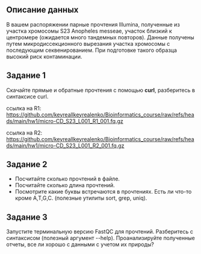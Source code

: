 ## Описание данных

В вашем распоряжении парные прочтения Illumina, полученные из участка хромосомы S23 Anopheles messeae, участок близкий к центромере (ожидается много тандемных повторов). Данные получены путем микродиссекционного вырезания участка хромосомы с последующим секвенированием. При подготовке такого образца высокий риск контаминации.

## Задание 1
Скачайте прямые и обратные прочтения с помощью **curl**, разберитесь в синтаксисе curl. 

ссылка на R1: https://github.com/keyreallkeyrealenko/Bioinformatics_course/raw/refs/heads/main/hw1/micro-CD_S23_L001_R1_001.fq.gz

ссылка на R2: https://github.com/keyreallkeyrealenko/Bioinformatics_course/raw/refs/heads/main/hw1/micro-CD_S23_L001_R2_001.fq.gz

## Задание 2
- Посчитайте сколько прочтений в файле.
- Посчитайте сколько длина прочтений.
- Посмотрите какие буквы встречаются в прочтениях. Есть ли что-то кроме A,T,G,C. (полезные утилиты sort, grep, uniq). 

## Задание 3
Запустите терминальную версию FastQC для прочтений. Разберитесь с синтаксисом (полезный аргумент --help). Проанализируйте полученные отчеты, все ли хорошо с данными с учетом их природы?
 
